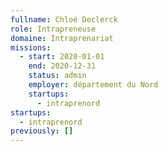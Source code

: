 ```yaml
---
fullname: Chloé Declerck
role: Intrapreneuse
domaine: Intraprenariat
missions:
  - start: 2020-01-01
    end: 2020-12-31
    status: admin
    employer: département du Nord
    startups:
      - intraprenord
startups:
  - intraprenord
previously: []
---
```

